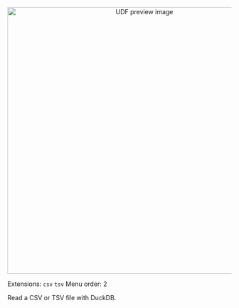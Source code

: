 <!--fused:pin=99-->
<!--fused:preview-->
<p align="center"><img src="https://fused-magic.s3.us-west-2.amazonaws.com/thumbnails/udf_cards/duckdb_csv.png" width="600" alt="UDF preview image"></p>

<!--fused:filePreview-->
Extensions: `csv` `tsv`
Menu order: 2

<!--fused:readme-->
Read a CSV or TSV file with DuckDB.
